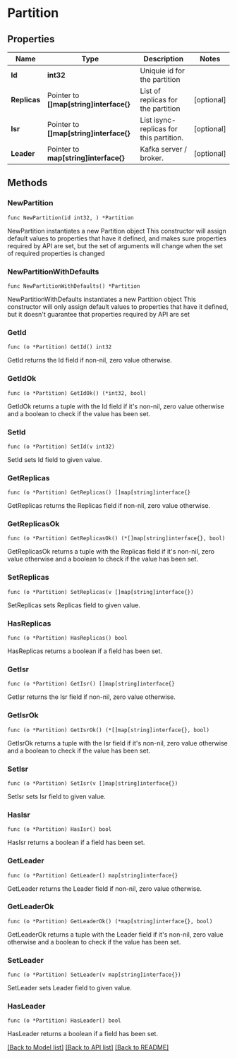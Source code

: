 # Partition

## Properties

Name | Type | Description | Notes
------------ | ------------- | ------------- | -------------
**Id** | **int32** | Uniquie id for the partition | 
**Replicas** | Pointer to **[]map[string]interface{}** | List of replicas for the partition | [optional] 
**Isr** | Pointer to **[]map[string]interface{}** | List isync-replicas for this partition. | [optional] 
**Leader** | Pointer to **map[string]interface{}** | Kafka server / broker. | [optional] 


## Methods

### NewPartition

`func NewPartition(id int32, ) *Partition`

NewPartition instantiates a new Partition object
This constructor will assign default values to properties that have it defined,
and makes sure properties required by API are set, but the set of arguments
will change when the set of required properties is changed

### NewPartitionWithDefaults

`func NewPartitionWithDefaults() *Partition`

NewPartitionWithDefaults instantiates a new Partition object
This constructor will only assign default values to properties that have it defined,
but it doesn't guarantee that properties required by API are set


### GetId

`func (o *Partition) GetId() int32`

GetId returns the Id field if non-nil, zero value otherwise.

### GetIdOk

`func (o *Partition) GetIdOk() (*int32, bool)`

GetIdOk returns a tuple with the Id field if it's non-nil, zero value otherwise
and a boolean to check if the value has been set.

### SetId

`func (o *Partition) SetId(v int32)`

SetId sets Id field to given value.



### GetReplicas

`func (o *Partition) GetReplicas() []map[string]interface{}`

GetReplicas returns the Replicas field if non-nil, zero value otherwise.

### GetReplicasOk

`func (o *Partition) GetReplicasOk() (*[]map[string]interface{}, bool)`

GetReplicasOk returns a tuple with the Replicas field if it's non-nil, zero value otherwise
and a boolean to check if the value has been set.

### SetReplicas

`func (o *Partition) SetReplicas(v []map[string]interface{})`

SetReplicas sets Replicas field to given value.

### HasReplicas

`func (o *Partition) HasReplicas() bool`

HasReplicas returns a boolean if a field has been set.


### GetIsr

`func (o *Partition) GetIsr() []map[string]interface{}`

GetIsr returns the Isr field if non-nil, zero value otherwise.

### GetIsrOk

`func (o *Partition) GetIsrOk() (*[]map[string]interface{}, bool)`

GetIsrOk returns a tuple with the Isr field if it's non-nil, zero value otherwise
and a boolean to check if the value has been set.

### SetIsr

`func (o *Partition) SetIsr(v []map[string]interface{})`

SetIsr sets Isr field to given value.

### HasIsr

`func (o *Partition) HasIsr() bool`

HasIsr returns a boolean if a field has been set.


### GetLeader

`func (o *Partition) GetLeader() map[string]interface{}`

GetLeader returns the Leader field if non-nil, zero value otherwise.

### GetLeaderOk

`func (o *Partition) GetLeaderOk() (*map[string]interface{}, bool)`

GetLeaderOk returns a tuple with the Leader field if it's non-nil, zero value otherwise
and a boolean to check if the value has been set.

### SetLeader

`func (o *Partition) SetLeader(v map[string]interface{})`

SetLeader sets Leader field to given value.

### HasLeader

`func (o *Partition) HasLeader() bool`

HasLeader returns a boolean if a field has been set.



[[Back to Model list]](../README.md#documentation-for-models) [[Back to API list]](../README.md#documentation-for-api-endpoints) [[Back to README]](../README.md)


